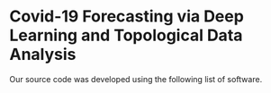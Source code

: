 # Covid-19 Forecasting via Deep Learning and Topological Data Analysis

Our source code was developed using the following list of software.
